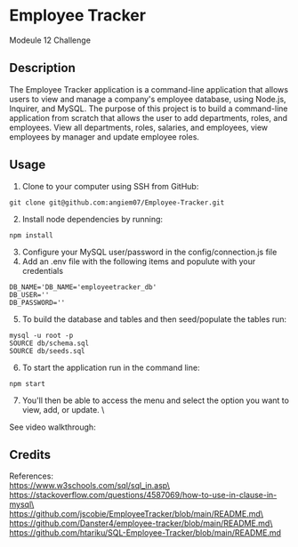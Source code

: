 # Employee Tracker
Modeule 12 Challenge

## Description
The Employee Tracker application is a command-line application that allows users to view and manage a company's employee database, using Node.js, Inquirer, and MySQL.
The purpose of this project is to build a command-line application from scratch that allows the user to add departments, roles, and employees. View all departments, roles, salaries, and employees, view employees by manager and update employee roles.

## Usage
1. Clone to your computer using SSH from GitHub:
```
git clone git@github.com:angiem07/Employee-Tracker.git
```
2. Install node dependencies by running:
```
npm install
```
3. Configure your MySQL user/password in the config/connection.js file
4. Add an .env file with the following items and populute with your credentials
```
DB_NAME='DB_NAME='employeetracker_db'
DB_USER=''
DB_PASSWORD=''
```
5. To build the database and tables and then seed/populate the tables run:
```
mysql -u root -p
SOURCE db/schema.sql
SOURCE db/seeds.sql
```

6. To start the application run in the command line:
```
npm start
```
7. You'll then be able to access the menu and select the option you want to view, add, or update. \

See video walkthrough:

## Credits
References:\
https://www.w3schools.com/sql/sql_in.asp\
https://stackoverflow.com/questions/4587069/how-to-use-in-clause-in-mysql\
https://github.com/jscobie/EmployeeTracker/blob/main/README.md\
https://github.com/Danster4/employee-tracker/blob/main/README.md\
https://github.com/htariku/SQL-Employee-Tracker/blob/main/README.md
